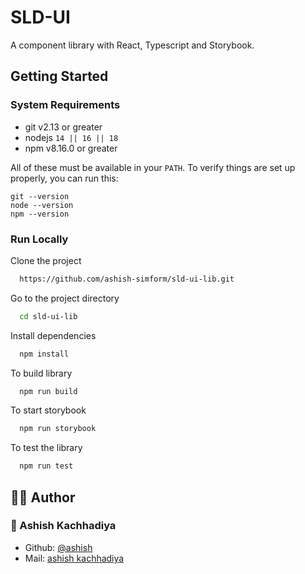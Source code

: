 
# SLD-UI 

A component library with React, Typescript and Storybook.


## Getting Started

### System Requirements

- git v2.13 or greater
- nodejs `14 || 16 || 18`
- npm v8.16.0 or greater

All of these must be available in your `PATH`. To verify things are set up
properly, you can run this:

```shell
git --version
node --version
npm --version
```


###  Run Locally

Clone the project

```bash
  https://github.com/ashish-simform/sld-ui-lib.git
```

Go to the project directory

```bash
  cd sld-ui-lib
```

Install dependencies

```bash
  npm install
```

To build library

```bash
  npm run build
```

To start storybook

```bash
  npm run storybook
```

To test the library

```bash
  npm run test 
```

<!-- Contact -->

## 👨‍💻 Author
### 👤 Ashish Kachhadiya
- Github: [@ashish](https://github.com/ashishkk22)
- Mail: [ashish kachhadiya](mailto:ashishkachhadiya22@gmail.com)
